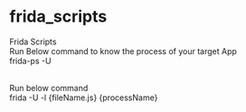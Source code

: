 # frida_scripts
Frida Scripts </br>
Run Below command to know the process of your target App</br>
frida-ps -U</br></br>

Run below command </br>
frida -U -l {fileName.js} {processName}
